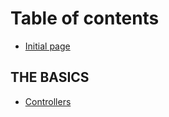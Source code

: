 # Table of contents

* [Initial page](README.md)

## THE BASICS

* [Controllers](the-basics/controllers.md)

